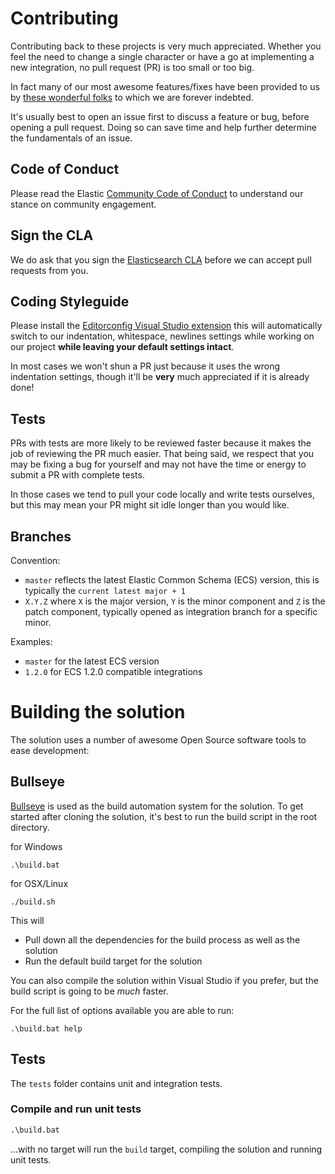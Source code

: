 # Contributing

Contributing back to these projects is very much appreciated. Whether you feel the need to change a single character or have a go at implementing a new integration, no pull request (PR) is too small or too big.

In fact many of our most awesome features/fixes have been provided to us by [these wonderful folks](https://github.com/elastic/ecs-dotnet/graphs/contributors) to which we are forever indebted. 

It's usually best to open an issue first to discuss a feature or bug, before opening a pull request. Doing so can save time and help further determine the fundamentals of an issue.

## Code of Conduct

Please read the Elastic [Community Code of Conduct](https://www.elastic.co/community/codeofconduct) to understand our stance on community engagement.

## Sign the CLA

We do ask that you sign the [Elasticsearch CLA](https://www.elastic.co/contributor-agreement) before we can accept pull requests from you. 

## Coding Styleguide

Please install the [Editorconfig Visual Studio extension](https://visualstudiogallery.msdn.microsoft.com/c8bccfe2-650c-4b42-bc5c-845e21f96328) this will automatically switch to our indentation, whitespace, newlines settings while working on our project **while leaving your default settings intact**.

In most cases we won't shun a PR just because it uses the wrong indentation settings, though it'll be **very** much appreciated if it is already done!

## Tests

PRs with tests are more likely to be reviewed faster because it makes the job of reviewing the PR much easier. That being said,
we respect that you may be fixing a bug for yourself and may not have the time or energy to submit a PR with complete tests. 

In those cases we tend to pull your code locally and write tests ourselves, but this may mean your PR might sit idle longer than you would like.

## Branches

Convention:

- `master` reflects the latest Elastic Common Schema (ECS) version, this is typically the `current latest major + 1`
- `X.Y.Z` where `X` is the major version, `Y` is the minor component and `Z` is the patch component, typically opened as integration branch for a specific minor.

Examples:

- `master` for the latest ECS version
- `1.2.0` for ECS 1.2.0 compatible integrations

# Building the solution

The solution uses a number of awesome Open Source software tools to ease development:

## Bullseye

[Bullseye](https://github.com/adamralph/bullseye) is used as the build automation system for the solution. To get started after cloning the solution, it's best to run the build script in the root directory.

for Windows 

```
.\build.bat
```

for OSX/Linux

```
./build.sh
```

This will

- Pull down all the dependencies for the build process as well as the solution
- Run the default build target for the solution

You can also compile the solution within Visual Studio if you prefer, but the build script is going to be _much_ faster.

For the full list of options available you are able to run:

```
.\build.bat help
```

## Tests

The `tests` folder contains unit and integration tests.

### Compile and run unit tests

```bat
.\build.bat
```

...with no target will run the `build` target, compiling the solution and running unit tests.
